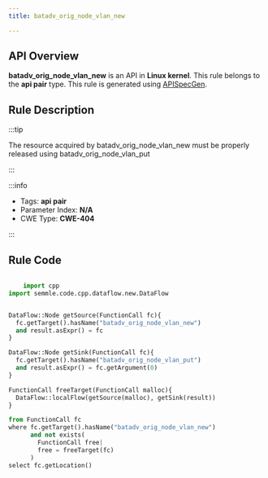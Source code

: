 ```yaml
---
title: batadv_orig_node_vlan_new

---
```



## API Overview
**batadv_orig_node_vlan_new** is an API in **Linux kernel**. This rule belongs to the **api pair** type. This rule is generated using [APISpecGen](../../tools/APISpecGen).
## Rule Description

:::tip

The resource acquired by batadv_orig_node_vlan_new must be properly released using batadv_orig_node_vlan_put

:::

:::info

- Tags: **api pair**
- Parameter Index: **N/A**
- CWE Type: **CWE-404**

:::

## Rule Code
```python

    import cpp
import semmle.code.cpp.dataflow.new.DataFlow


DataFlow::Node getSource(FunctionCall fc){
  fc.getTarget().hasName("batadv_orig_node_vlan_new")
  and result.asExpr() = fc
}

DataFlow::Node getSink(FunctionCall fc){
  fc.getTarget().hasName("batadv_orig_node_vlan_put")
  and result.asExpr() = fc.getArgument(0)
}

FunctionCall freeTarget(FunctionCall malloc){
  DataFlow::localFlow(getSource(malloc), getSink(result))
}

from FunctionCall fc
where fc.getTarget().hasName("batadv_orig_node_vlan_new")
      and not exists(
        FunctionCall free| 
        free = freeTarget(fc)
      )
select fc.getLocation()

    
```